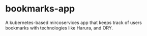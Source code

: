 # bookmarks-app
A kubernetes-based mircoservices app that keeps track of users bookmarks with technologies like Harura, and ORY. 
